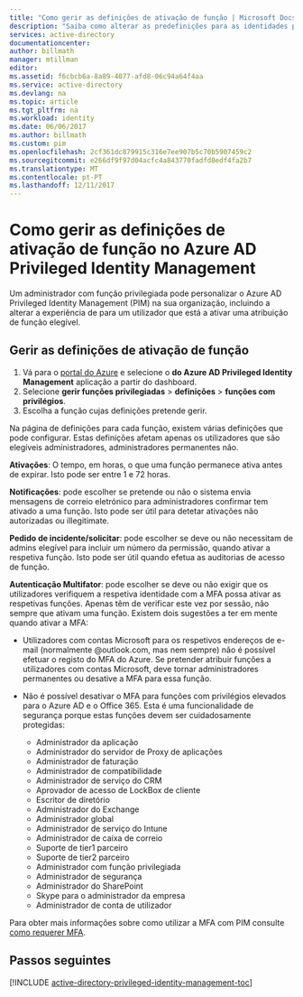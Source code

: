 ```yaml
---
title: "Como gerir as definições de ativação de função | Microsoft Docs"
description: "Saiba como alterar as predefinições para as identidades privilegiadas com a extensão do Azure Active Directory Privileged Identity Management."
services: active-directory
documentationcenter: 
author: billmath
manager: mtillman
editor: 
ms.assetid: f6cbcb6a-8a89-4077-afd8-06c94a64f4aa
ms.service: active-directory
ms.devlang: na
ms.topic: article
ms.tgt_pltfrm: na
ms.workload: identity
ms.date: 06/06/2017
ms.author: billmath
ms.custom: pim
ms.openlocfilehash: 2cf361dc879915c316e7ee907b5c70b5907459c2
ms.sourcegitcommit: e266df9f97d04acfc4a843770fadfd8edf4fa2b7
ms.translationtype: MT
ms.contentlocale: pt-PT
ms.lasthandoff: 12/11/2017
---
```

# <a name="how-to-manage-role-activation-settings-in-azure-ad-privileged-identity-management"></a>Como gerir as definições de ativação de função no Azure AD Privileged Identity Management
Um administrador com função privilegiada pode personalizar o Azure AD Privileged Identity Management (PIM) na sua organização, incluindo a alterar a experiência de para um utilizador que está a ativar uma atribuição de função elegível.

## <a name="manage-the-role-activation-settings"></a>Gerir as definições de ativação de função
1. Vá para o [portal do Azure](https://portal.azure.com) e selecione o **do Azure AD Privileged Identity Management** aplicação a partir do dashboard.
2. Selecione **gerir funções privilegiadas** > **definições** > **funções com privilégios**.
3. Escolha a função cujas definições pretende gerir.

Na página de definições para cada função, existem várias definições que pode configurar. Estas definições afetam apenas os utilizadores que são elegíveis administradores, administradores permanentes não.

**Ativações**: O tempo, em horas, o que uma função permanece ativa antes de expirar. Isto pode ser entre 1 e 72 horas.

**Notificações**: pode escolher se pretende ou não o sistema envia mensagens de correio eletrónico para administradores confirmar tem ativado a uma função. Isto pode ser útil para detetar ativações não autorizadas ou illegitimate.

**Pedido de incidente/solicitar**: pode escolher se deve ou não necessitam de admins elegível para incluir um número da permissão, quando ativar a respetiva função. Isto pode ser útil quando efetua as auditorias de acesso de função.

**Autenticação Multifator**: pode escolher se deve ou não exigir que os utilizadores verifiquem a respetiva identidade com a MFA possa ativar as respetivas funções. Apenas têm de verificar este vez por sessão, não sempre que ativam uma função. Existem dois sugestões a ter em mente quando ativar a MFA:

* Utilizadores com contas Microsoft para os respetivos endereços de e-mail (normalmente @outlook.com, mas nem sempre) não é possível efetuar o registo do MFA do Azure. Se pretender atribuir funções a utilizadores com contas Microsoft, deve tornar administradores permanentes ou desative a MFA para essa função.
* Não é possível desativar o MFA para funções com privilégios elevados para o Azure AD e o Office 365. Esta é uma funcionalidade de segurança porque estas funções devem ser cuidadosamente protegidas:  
  
  * Administrador da aplicação
  * Administrador do servidor de Proxy de aplicações
  * Administrador de faturação  
  * Administrador de compatibilidade  
  * Administrador de serviço do CRM
  * Aprovador de acesso de LockBox de cliente
  * Escritor de diretório  
  * Administrador do Exchange  
  * Administrador global
  * Administrador de serviço do Intune
  * Administrador de caixa de correio  
  * Suporte de tier1 parceiro  
  * Suporte de tier2 parceiro  
  * Administrador com função privilegiada   
  * Administrador de segurança  
  * Administrador do SharePoint  
  * Skype para o administrador da empresa  
  * Administrador de conta de utilizador  

Para obter mais informações sobre como utilizar a MFA com PIM consulte [como requerer MFA](active-directory-privileged-identity-management-how-to-require-mfa.md).

<!--PLACEHOLDER: Need an explanation of what the temporary Global Administrator setting is for.-->

<!--Every topic should have next steps and links to the next logical set of content to keep the customer engaged-->
## <a name="next-steps"></a>Passos seguintes
[!INCLUDE [active-directory-privileged-identity-management-toc](../../includes/active-directory-privileged-identity-management-toc.md)]

